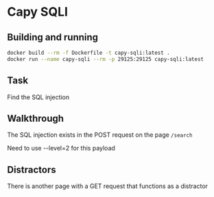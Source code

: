 # Capy SQLI

## Building and running

```bash
docker build --rm -f Dockerfile -t capy-sqli:latest .
docker run --name capy-sqli --rm -p 29125:29125 capy-sqli:latest
```

## Task

Find the SQL injection

## Walkthrough

The SQL injection exists in the POST request on the page `/search`

Need to use --level=2 for this payload

## Distractors

There is another page with a GET request that functions as a distractor
